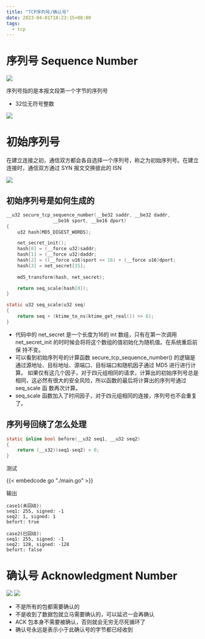 ```yaml
---
title: "TCP序列号/确认号"
date: 2023-04-01T18:23:15+08:00
tags:
  - tcp
---
```


# 序列号 Sequence Number

![](https://p3-juejin.byteimg.com/tos-cn-i-k3u1fbpfcp/7b57f577bc8b460fbf804c728538d230~tplv-k3u1fbpfcp-zoom-in-crop-mark:3024:0:0:0.awebp)

序列号指的是本报文段第一个字节的序列号

- 32位无符号整数

![](https://p3-juejin.byteimg.com/tos-cn-i-k3u1fbpfcp/d658980af614477296e95ae5f3f658f9~tplv-k3u1fbpfcp-zoom-in-crop-mark:3024:0:0:0.awebp)

# 初始序列号

在建立连接之初，通信双方都会各自选择一个序列号，称之为初始序列号。在建立连接时，通信双方通过 SYN 报文交换彼此的 ISN

![](https://p3-juejin.byteimg.com/tos-cn-i-k3u1fbpfcp/0d499ad8e97c4c48942e39a7bd195652~tplv-k3u1fbpfcp-zoom-in-crop-mark:3024:0:0:0.awebp)

## 初始序列号是如何生成的

```c
__u32 secure_tcp_sequence_number(__be32 saddr, __be32 daddr,
				 __be16 sport, __be16 dport)
{
	u32 hash[MD5_DIGEST_WORDS];

	net_secret_init();
	hash[0] = (__force u32)saddr;
	hash[1] = (__force u32)daddr;
	hash[2] = ((__force u16)sport << 16) + (__force u16)dport;
	hash[3] = net_secret[15];
	
	md5_transform(hash, net_secret);

	return seq_scale(hash[0]);
}

static u32 seq_scale(u32 seq)
{
	return seq + (ktime_to_ns(ktime_get_real()) >> 6);
}
```

- 代码中的 net_secret 是一个长度为16的 int 数组，只有在第一次调用 net_secret_init 的时时候会将将这个数组的值初始化为随机值。在系统重启前保
  持不变。
- 可以看到初始序列号的计算函数 secure_tcp_sequence_number() 的逻辑是通过源地址、目标地址、源端口、目标端口和随机因子通过 MD5 进行进行计算。
  如果仅有这几个因子，对于四元组相同的请求，计算出的初始序列号总是相同，这必然有很大的安全风险，所以函数的最后将计算出的序列号通过 seq_scale 函
  数再次计算。
- seq_scale 函数加入了时间因子，对于四元组相同的连接，序列号也不会重复了。

## 序列号回绕了怎么处理

```c
static inline bool before(__u32 seq1, __u32 seq2)
{
    return (__s32)(seq1-seq2) < 0;
}
```

测试

{{< embedcode go "./main.go" >}}

输出

```
case1(未回绕):
seq1: 255, signed: -1
seq2: 1, signed: 1
befort: true

case2(已回绕):
seq1: 255, signed: -1
seq2: 128, signed: -128
befort: false
```

# 确认号 Acknowledgment Number

![](https://p3-juejin.byteimg.com/tos-cn-i-k3u1fbpfcp/09910086f7284eb8892f8531fb8dc24a~tplv-k3u1fbpfcp-zoom-in-crop-mark:3024:0:0:0.awebp)
![](https://p3-juejin.byteimg.com/tos-cn-i-k3u1fbpfcp/b90a1a9ade134affbaa67ea20b9dd3b1~tplv-k3u1fbpfcp-zoom-in-crop-mark:3024:0:0:0.awebp)

- 不是所有的包都需要确认的
- 不是收到了数据包就立马需要确认的，可以延迟一会再确认
- ACK 包本身不需要被确认，否则就会无穷无尽死循环了
- 确认号永远是表示小于此确认号的字节都已经收到

